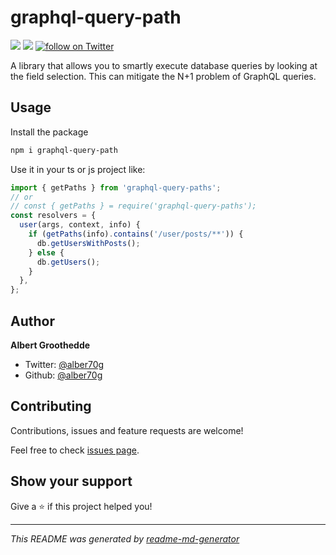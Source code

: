# graphql-query-path

<!-- ![Version](https://img.shields.io/badge/version-0.0.1-blue.svg?cacheSeconds=2592000) [![Twitter: alber70g](https://img.shields.io/twitter/follow/alber70g.svg?style=social)](https://twitter.com/alber70g) -->

<p style="display: inline;">
    <a href="https://github.com/alber70g/graphql-query-path/graphs/contributors" alt="Contributors">
        <img src="https://img.shields.io/github/contributors/alber70g/graphql-query-path" /></a>
    <!-- <a href="#backers" alt="Backers on Open Collective">
        <img src="https://img.shields.io/opencollective/backers/graphql-query-path" /></a> -->
    <!-- <a href="#sponsors" alt="Sponsors on Open Collective">
        <img src="https://img.shields.io/opencollective/sponsors/graphql-query-path" /></a> -->
    <a href="https://github.com/alber70g/graphql-query-path/pulse" alt="Activity">
        <img src="https://img.shields.io/github/commit-activity/m/alber70g/graphql-query-path" /></a>
    <!-- <a href="https://circleci.com/gh/alber70g/graphql-query-path/tree/master">
        <img src="https://img.shields.io/circleci/project/github/alber70g/graphql-query-path/master" alt="build status"></a> -->
    <!-- <a href="https://circleci.com/gh/alber70g/daily-tests">
        <img src="https://img.shields.io/circleci/project/github/alber70g/daily-tests?label=service%20tests"
            alt="service-test status"></a> -->
    <!-- <a href="https://coveralls.io/github/alber70g/graphql-query-path">
        <img src="https://img.shields.io/coveralls/github/alber70g/graphql-query-path"
            alt="coverage"></a> -->
    <!-- <a href="https://lgtm.com/projects/g/alber70g/graphql-query-path/alerts/">
        <img src="https://img.shields.io/lgtm/alerts/g/alber70g/graphql-query-path"
            alt="Total alerts"/></a> -->
    <!-- <a href="https://github.com/alber70g/graphql-query-path/compare/gh-pages...master">
        <img src="https://img.shields.io/github/commits-since/alber70g/graphql-query-path/gh-pages?label=commits%20to%20be%20deployed"
            alt="commits to be deployed"></a> -->
    <a href="https://twitter.com/intent/follow?screen_name=graphql-query-path_io">
        <img src="https://img.shields.io/twitter/follow/alber70g?style=social&logo=twitter"
            alt="follow on Twitter"></a>
</p>

A library that allows you to smartly execute database queries by looking at the field selection. This can mitigate the N+1 problem of GraphQL queries.

## Usage

Install the package

```sh
npm i graphql-query-path
```

Use it in your ts or js project like:

```js
import { getPaths } from 'graphql-query-paths';
// or
// const { getPaths } = require('graphql-query-paths');
const resolvers = {
  user(args, context, info) {
    if (getPaths(info).contains('/user/posts/**')) {
      db.getUsersWithPosts();
    } else {
      db.getUsers();
    }
  },
};
```

## Author

**Albert Groothedde**

- Twitter: [@alber70g](https://twitter.com/alber70g)
- Github: [@alber70g](https://github.com/alber70g)

## Contributing

Contributions, issues and feature requests are welcome!

Feel free to check [issues page](https://github.com/alber70g/graphql-query-path/issues).

## Show your support

Give a ⭐️ if this project helped you!

---

_This README was generated by [readme-md-generator](https://github.com/kefranabg/readme-md-generator)_
